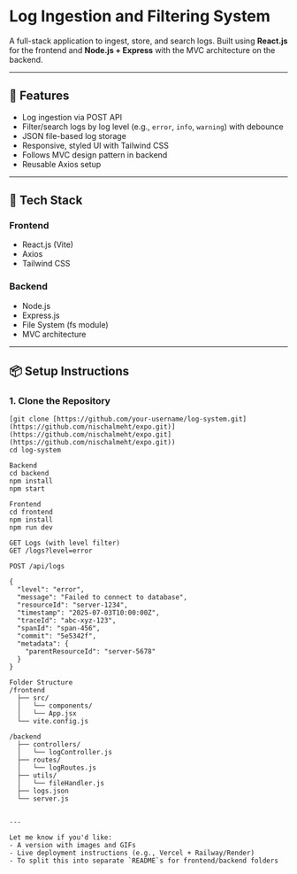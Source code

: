 # Log Ingestion and Filtering System

A full-stack application to ingest, store, and search logs. Built using **React.js** for the frontend and **Node.js + Express** with the MVC architecture on the backend.

---

## 🧩 Features

- Log ingestion via POST API
- Filter/search logs by log level (e.g., `error`, `info`, `warning`) with debounce
- JSON file-based log storage
- Responsive, styled UI with Tailwind CSS
- Follows MVC design pattern in backend
- Reusable Axios setup

---

## 🚀 Tech Stack

### Frontend

- React.js (Vite)
- Axios
- Tailwind CSS

### Backend

- Node.js
- Express.js
- File System (fs module)
- MVC architecture

---

## 📦 Setup Instructions

### 1. Clone the Repository

```bash[
[git clone [https://github.com/your-username/log-system.git](https://github.com/nischalmeht/expo.git)](https://github.com/nischalmeht/expo.git](https://github.com/nischalmeht/expo.git))
cd log-system

Backend
cd backend
npm install
npm start

Frontend
cd frontend
npm install
npm run dev

GET Logs (with level filter)
GET /logs?level=error

POST /api/logs

{
  "level": "error",
  "message": "Failed to connect to database",
  "resourceId": "server-1234",
  "timestamp": "2025-07-03T10:00:00Z",
  "traceId": "abc-xyz-123",
  "spanId": "span-456",
  "commit": "5e5342f",
  "metadata": {
    "parentResourceId": "server-5678"
  }
}

Folder Structure
/frontend
  ├── src/
  │   └── components/
  │   └── App.jsx
  └── vite.config.js

/backend
  ├── controllers/
  │   └── logController.js
  ├── routes/
  │   └── logRoutes.js
  ├── utils/
  │   └── fileHandler.js
  ├── logs.json
  └── server.js


---

Let me know if you'd like:
- A version with images and GIFs
- Live deployment instructions (e.g., Vercel + Railway/Render)
- To split this into separate `README`s for frontend/backend folders



